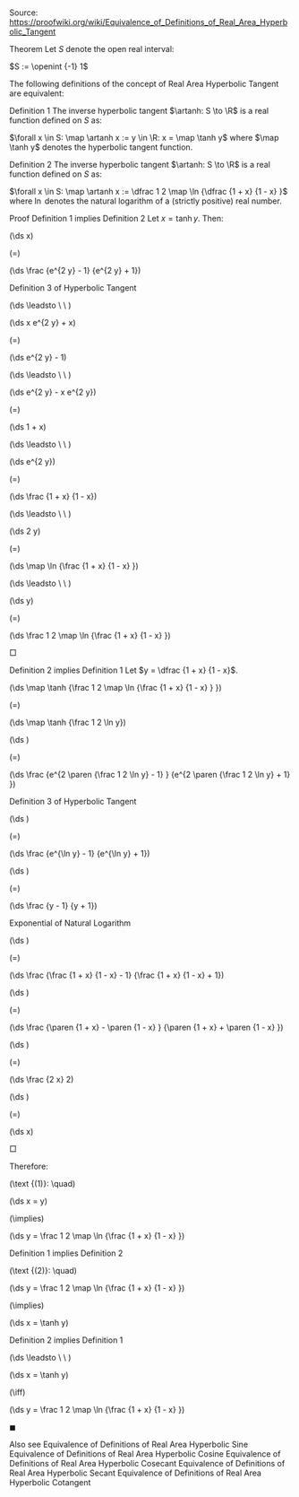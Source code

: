 # 

Source: https://proofwiki.org/wiki/Equivalence_of_Definitions_of_Real_Area_Hyperbolic_Tangent



Theorem
Let $S$ denote the open real interval:

$S := \openint {-1} 1$

The following definitions of the concept of Real Area Hyperbolic Tangent are equivalent:

Definition 1
The inverse hyperbolic tangent $\artanh: S \to \R$ is a real function defined on $S$ as:

$\forall x \in S: \map \artanh x := y \in \R: x = \map \tanh y$
where $\map \tanh y$ denotes the hyperbolic tangent function.

Definition 2
The inverse hyperbolic tangent $\artanh: S \to \R$ is a real function defined on $S$ as:

$\forall x \in S: \map \artanh x := \dfrac 1 2 \map \ln {\dfrac {1 + x} {1 - x} }$
where $\ln$ denotes the natural logarithm of a (strictly positive) real number.


Proof
Definition 1 implies Definition 2
Let $x = \tanh y$.
Then:














\(\ds x\)

\(=\)







\(\ds \frac {e^{2 y} - 1} {e^{2 y} + 1}\)





Definition 3 of Hyperbolic Tangent








\(\ds \leadsto \ \ \)





\(\ds x e^{2 y} + x\)

\(=\)







\(\ds e^{2 y} - 1\)














\(\ds \leadsto \ \ \)





\(\ds e^{2 y} - x e^{2 y}\)

\(=\)







\(\ds 1 + x\)














\(\ds \leadsto \ \ \)





\(\ds e^{2 y}\)

\(=\)







\(\ds \frac {1 + x} {1 - x}\)














\(\ds \leadsto \ \ \)





\(\ds 2 y\)

\(=\)







\(\ds \map \ln {\frac {1 + x} {1 - x} }\)














\(\ds \leadsto \ \ \)





\(\ds y\)

\(=\)







\(\ds \frac 1 2 \map \ln {\frac {1 + x} {1 - x} }\)









$\Box$


Definition 2 implies Definition 1
Let $y = \dfrac {1 + x} {1 - x}$.














\(\ds \map \tanh {\frac 1 2 \map \ln {\frac {1 + x} {1 - x} } }\)

\(=\)







\(\ds \map \tanh {\frac 1 2 \ln y}\)




















\(\ds \)

\(=\)







\(\ds \frac {e^{2 \paren {\frac 1 2 \ln y} - 1} } {e^{2 \paren {\frac 1 2 \ln y} + 1} }\)





Definition 3 of Hyperbolic Tangent














\(\ds \)

\(=\)







\(\ds \frac {e^{\ln y} - 1} {e^{\ln y} + 1}\)




















\(\ds \)

\(=\)







\(\ds \frac {y - 1} {y + 1}\)





Exponential of Natural Logarithm














\(\ds \)

\(=\)







\(\ds \frac {\frac {1 + x} {1 - x} - 1} {\frac {1 + x} {1 - x} + 1}\)




















\(\ds \)

\(=\)







\(\ds \frac {\paren {1 + x} - \paren {1 - x} } {\paren {1 + x} + \paren {1 - x} }\)




















\(\ds \)

\(=\)







\(\ds \frac {2 x} 2\)




















\(\ds \)

\(=\)







\(\ds x\)









$\Box$

Therefore:




\(\text {(1)}: \quad\)









\(\ds x = y\)

\(\implies\)







\(\ds y = \frac 1 2 \map \ln {\frac {1 + x} {1 - x} }\)





Definition 1 implies Definition 2




\(\text {(2)}: \quad\)









\(\ds y = \frac 1 2 \map \ln {\frac {1 + x} {1 - x} }\)

\(\implies\)







\(\ds x = \tanh y\)





Definition 2 implies Definition 1








\(\ds \leadsto \ \ \)





\(\ds x = \tanh y\)

\(\iff\)







\(\ds y = \frac 1 2 \map \ln {\frac {1 + x} {1 - x} }\)









$\blacksquare$


Also see
Equivalence of Definitions of Real Area Hyperbolic Sine
Equivalence of Definitions of Real Area Hyperbolic Cosine
Equivalence of Definitions of Real Area Hyperbolic Cosecant
Equivalence of Definitions of Real Area Hyperbolic Secant
Equivalence of Definitions of Real Area Hyperbolic Cotangent




